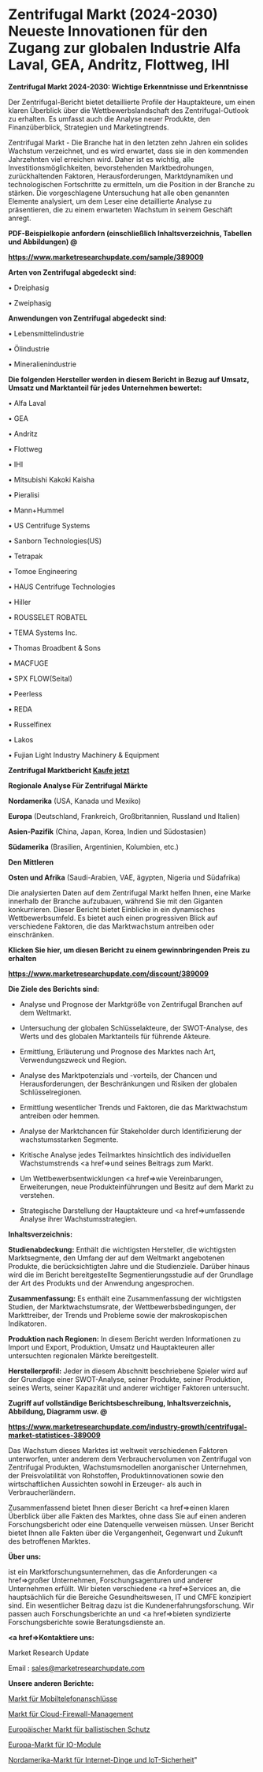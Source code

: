 # Zentrifugal Markt (2024-2030) Neueste Innovationen für den Zugang zur globalen Industrie Alfa Laval, GEA, Andritz, Flottweg, IHI

<strong>Zentrifugal Markt 2024-2030: Wichtige Erkenntnisse und Erkenntnisse</strong>

Der Zentrifugal-Bericht bietet detaillierte Profile der Hauptakteure, um einen klaren Überblick über die Wettbewerbslandschaft des Zentrifugal-Outlook zu erhalten. Es umfasst auch die Analyse neuer Produkte, den Finanzüberblick, Strategien und Marketingtrends.

Zentrifugal Markt - Die Branche hat in den letzten zehn Jahren ein solides Wachstum verzeichnet, und es wird erwartet, dass sie in den kommenden Jahrzehnten viel erreichen wird. Daher ist es wichtig, alle Investitionsmöglichkeiten, bevorstehenden Marktbedrohungen, zurückhaltenden Faktoren, Herausforderungen, Marktdynamiken und technologischen Fortschritte zu ermitteln, um die Position in der Branche zu stärken. Die vorgeschlagene Untersuchung hat alle oben genannten Elemente analysiert, um dem Leser eine detaillierte Analyse zu präsentieren, die zu einem erwarteten Wachstum in seinem Geschäft anregt.



<strong><b>PDF-Beispielkopie anfordern (einschließlich Inhaltsverzeichnis, Tabellen und Abbildungen) @ </b></strong>

<strong><a href=https://www.marketresearchupdate.com/sample/389009>

<strong>https://www.marketresearchupdate.com/sample/389009</u></a></strong></strong>



<strong>Arten von Zentrifugal abgedeckt sind:</strong>

• Dreiphasig

• Zweiphasig



<strong>Anwendungen von Zentrifugal abgedeckt sind:</strong>

• Lebensmittelindustrie

• Ölindustrie

• Mineralienindustrie



<strong>Die folgenden Hersteller werden in diesem Bericht in Bezug auf Umsatz, Umsatz und Marktanteil für jedes Unternehmen bewertet:</strong>

• Alfa Laval

• GEA

• Andritz

• Flottweg

• IHI

• Mitsubishi Kakoki Kaisha

• Pieralisi

• Mann+Hummel

• US Centrifuge Systems

• Sanborn Technologies(US)

• Tetrapak

• Tomoe Engineering

• HAUS Centrifuge Technologies

• Hiller

• ROUSSELET ROBATEL

• TEMA Systems Inc.

• Thomas Broadbent & Sons

• MACFUGE

• SPX FLOW(Seital)

• Peerless

• REDA

• Russelfinex

• Lakos

• Fujian Light Industry Machinery & Equipment



<strong>Zentrifugal Marktbericht <a href=https://www.marketresearchupdate.com/buynow/389009>Kaufe jetzt</a></strong>



<strong>Regionale Analyse Für Zentrifugal Märkte</strong>



<strong>Nordamerika</strong> (USA, Kanada und Mexiko)



<strong>Europa</strong> (Deutschland, Frankreich, Großbritannien, Russland und Italien)



<strong>Asien-Pazifik</strong> (China, Japan, Korea, Indien und Südostasien)



<strong>Südamerika</strong> (Brasilien, Argentinien, Kolumbien, etc.)



<strong>Den Mittleren</strong> 

<strong>Osten und Afrika</strong> (Saudi-Arabien, VAE, ägypten, Nigeria und Südafrika)

Die analysierten Daten auf dem Zentrifugal Markt helfen Ihnen, eine Marke innerhalb der Branche aufzubauen, während Sie mit den Giganten konkurrieren. Dieser Bericht bietet Einblicke in ein dynamisches Wettbewerbsumfeld. Es bietet auch einen progressiven Blick auf verschiedene Faktoren, die das Marktwachstum antreiben oder einschränken.



<strong>Klicken Sie hier, um diesen Bericht zu einem gewinnbringenden Preis zu erhalten
</strong>

<strong><a href=https://www.marketresearchupdate.com/discount/389009>https://www.marketresearchupdate.com/discount/389009</b></u></strong></a>



<strong>Die Ziele des Berichts sind:</strong>

- Analyse und Prognose der Marktgröße von Zentrifugal Branchen auf dem Weltmarkt.

- Untersuchung der globalen Schlüsselakteure, der SWOT-Analyse, des Werts und des globalen Marktanteils für führende Akteure.

- Ermittlung, Erläuterung und Prognose des Marktes nach Art, Verwendungszweck und Region.

- Analyse des Marktpotenzials und -vorteils, der Chancen und Herausforderungen, der Beschränkungen und Risiken der globalen Schlüsselregionen.

- Ermittlung wesentlicher Trends und Faktoren, die das Marktwachstum antreiben oder hemmen.

- Analyse der Marktchancen für Stakeholder durch Identifizierung der wachstumsstarken Segmente.

- Kritische Analyse jedes Teilmarktes hinsichtlich des individuellen Wachstumstrends <a href=>und</a> seines Beitrags zum Markt.

- Um Wettbewerbsentwicklungen <a href=>wie</a> Vereinbarungen, Erweiterungen, neue Produkteinführungen und Besitz auf dem Markt zu verstehen.

- Strategische Darstellung der Hauptakteure und <a href=>umfas</a>sende Analyse ihrer Wachstumsstrategien.



<strong>Inhaltsverzeichnis:</strong>



<strong>Studienabdeckung:</strong> Enthält die wichtigsten Hersteller, die wichtigsten Marktsegmente, den Umfang der auf dem Weltmarkt angebotenen Produkte, die berücksichtigten Jahre und die Studienziele. Darüber hinaus wird die im Bericht bereitgestellte Segmentierungsstudie auf der Grundlage der Art des Produkts und der Anwendung angesprochen.



<strong>Zusammenfassung:</strong> Es enthält eine Zusammenfassung der wichtigsten Studien, der Marktwachstumsrate, der Wettbewerbsbedingungen, der Markttreiber, der Trends und Probleme sowie der makroskopischen Indikatoren.



<strong>Produktion nach Regionen:</strong> In diesem Bericht werden Informationen zu Import und Export, Produktion, Umsatz und Hauptakteuren aller untersuchten regionalen Märkte bereitgestellt.



<strong>Herstellerprofil:</strong> Jeder in diesem Abschnitt beschriebene Spieler wird auf der Grundlage einer SWOT-Analyse, seiner Produkte, seiner Produktion, seines Werts, seiner Kapazität und anderer wichtiger Faktoren untersucht.



<strong><b>Zugriff auf vollständige Berichtsbeschreibung, Inhaltsverzeichnis, Abbildung, Diagramm usw. @ </b></strong>

<strong><a href=https://www.marketresearchupdate.com/industry-growth/centrifugal-market-statistices-389009>https://www.marketresearchupdate.com/industry-growth/centrifugal-market-statistices-389009</a></strong>

Das Wachstum dieses Marktes ist weltweit verschiedenen Faktoren unterworfen, unter anderem dem Verbrauchervolumen von Zentrifugal von Zentrifugal Produkten, Wachstumsmodellen anorganischer Unternehmen, der Preisvolatilität von Rohstoffen, Produktinnovationen sowie den wirtschaftlichen Aussichten sowohl in Erzeuger- als auch in Verbraucherländern.

Zusammenfassend bietet Ihnen dieser Bericht <a href=>einen</a> klaren Überblick über alle Fakten des Marktes, ohne dass Sie auf einen anderen Forschungsbericht oder eine Datenquelle verweisen müssen. Unser Bericht bietet Ihnen alle Fakten über die Vergangenheit, Gegenwart und Zukunft des betroffenen Marktes.



<strong>Über uns:</strong>

 ist ein Marktforschungsunternehmen, das die Anforderungen <a href=>großer</a> Unternehmen, Forschungsagenturen und anderer Unternehmen erfüllt. Wir bieten verschiedene <a href=>Services</a> an, die hauptsächlich für die Bereiche Gesundheitswesen, IT und CMFE konzipiert sind. Ein wesentlicher Beitrag dazu ist die Kundenerfahrungsforschung. Wir passen auch Forschungsberichte an und <a href=>bieten</a> syndizierte Forschungsberichte sowie Beratungsdienste an.



<strong><a href=>Kontaktiere uns:</a></strong>

Market Research Update

Email : sales@marketresearchupdate.com



<strong>Unsere anderen Berichte:</strong>

<a href=https://www.linkedin.com/pulse/mobile-phone-connector-market-has-huge-growth-industry>Markt für Mobiltelefonanschlüsse</a>

<a href=https://www.linkedin.com/pulse/cloud-firewall-management-market-size-emerging-trends>Markt für Cloud-Firewall-Management</a>

<a href=https://www.linkedin.com/pulse/europe-ballistic-protection-market-size-new-industry-1e>Europäischer Markt für ballistischen Schutz</a>

<a href=https://www.linkedin.com/pulse/europe-i-o-module-market-size2023-2030-analysis>Europa-Markt für IO-Module</a>

<a href=https://www.linkedin.com/pulse/north-america-internet-things-iot-security-market>Nordamerika-Markt für Internet-Dinge und IoT-Sicherheit</a>"
